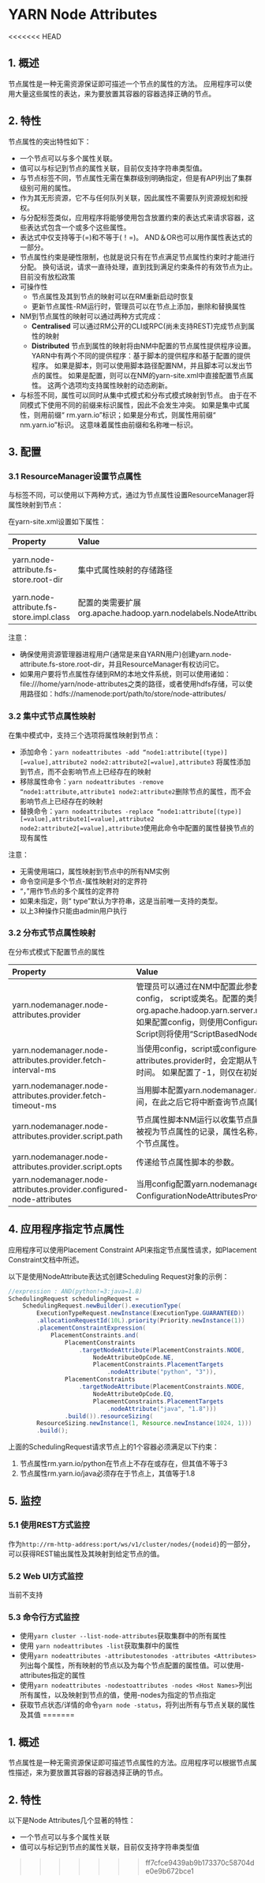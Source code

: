 # YARN Node Attributes

<<<<<<< HEAD
## 1. 概述

节点属性是一种无需资源保证即可描述一个节点的属性的方法。 应用程序可以使用大量这些属性的表达，来为要放置其容器的容器选择正确的节点。

## 2. 特性

节点属性的突出特性如下：

- 一个节点可以与多个属性关联。
- 值可以与标记到节点的属性关联，目前仅支持字符串类型值。
- 与节点标签不同，节点属性无需在集群级别明确指定，但是有API列出了集群级别可用的属性。
- 作为其无形资源，它不与任何队列关联，因此属性不需要队列资源规划和授权。
- 与分配标签类似，应用程序将能够使用包含放置约束的表达式来请求容器，这些表达式包含一个或多个这些属性。
- 表达式中仅支持等于(=)和不等于(！=)。 AND＆OR也可以用作属性表达式的一部分。
- 节点属性约束是硬性限制，也就是说只有在节点满足节点属性约束时才能进行分配。 换句话说，请求一直待处理，直到找到满足约束条件的有效节点为止。 目前没有放松政策
- 可操作性
	- 节点属性及其到节点的映射可以在RM重新启动时恢复
	- 更新节点属性-RM运行时，管理员可以在节点上添加，删除和替换属性
- NM到节点属性的映射可以通过两种方式完成：
	- **Centralised** 可以通过RM公开的CLI或RPC(尚未支持REST)完成节点到属性的映射
	- **Distributed** 节点到属性的映射将由NM中配置的节点属性提供程序设置。 YARN中有两个不同的提供程序：基于脚本的提供程序和基于配置的提供程序。 如果是脚本，则可以使用脚本路径配置NM，并且脚本可以发出节点的属性。 如果是配置，则可以在NM的yarn-site.xml中直接配置节点属性。 这两个选项均支持属性映射的动态刷新。
- 与标签不同，属性可以同时从集中式模式和分布式模式映射到节点。 由于在不同模式下使用不同的前缀来标识属性，因此不会发生冲突。 如果是集中式属性，则用前缀“ rm.yarn.io”标识；如果是分布式，则属性用前缀“ nm.yarn.io”标识。 这意味着属性由前缀和名称唯一标识。

## 3. 配置

### 3.1 ResourceManager设置节点属性

与标签不同，可以使用以下两种方式，通过为节点属性设置ResourceManager将属性映射到节点：

在yarn-site.xml设置如下属性：

| Property                                | Value                                                        | Default Value                                                |
| :-------------------------------------- | :----------------------------------------------------------- | :----------------------------------------------------------- |
| yarn.node-attribute.fs-store.root-dir   | 集中式属性映射的存储路径                                     | [file:///tmp/hadoop-yarn-${user}/node-attribute/](file:///tmp/hadoop-yarn-${user}/node-attribute/) |
| yarn.node-attribute.fs-store.impl.class | 配置的类需要扩展org.apache.hadoop.yarn.nodelabels.NodeAttributeStore | FileSystemNodeAttributeStore                                 |

注意：

- 确保使用资源管理器进程用户(通常是来自YARN用户)创建yarn.node-attribute.fs-store.root-dir，并且ResourceManager有权访问它。
- 如果用户要将节点属性存储到RM的本地文件系统，则可以使用诸如：file:///home/yarn/node-attributes之类的路径，或者使用hdfs存储，可以使用路径如：hdfs://namenode:port/path/to/store/node-attributes/ 

### 3.2 集中式节点属性映射

在集中模式中，支持三个选项将属性映射到节点：

- 添加命令：`yarn nodeattributes -add “node1:attribute[(type)][=value],attribute2 node2:attribute2[=value],attribute3` 将属性添加到节点，而不会影响节点上已经存在的映射
- 移除属性命令：`yarn nodeattributes -remove “node1:attribute,attribute1 node2:attribute2`删除节点的属性，而不会影响节点上已经存在的映射
- 替换命令：`yarn nodeattributes -replace “node1:attribute[(type)][=value],attribute1[=value],attribute2 node2:attribute2[=value],attribute3`使用此命令中配置的属性替换节点的现有属性

注意：

- 无需使用端口，属性映射到节点中的所有NM实例
- 命令空间是多个节点-属性映射对的定界符
- “，”用作节点的多个属性的定界符
- 如果未指定，则“ type”默认为字符串，这是当前唯一支持的类型。
- 以上3种操作只能由admin用户执行

### 3.2 分布式节点属性映射

在分布式模式下配置节点的属性

| Property                                                     | Value                                                        |
| :----------------------------------------------------------- | :----------------------------------------------------------- |
| yarn.nodemanager.node-attributes.provider                    | 管理员可以通过在NM中配置此参数来配置节点属性的provider。 管理员为provider配置 config， script或类名。配置的类需要扩展org.apache.hadoop.yarn.server.nodemanager.nodelabels.NodeAttributesProvider。 如果配置config，则使用ConfigurationNodeAttributesProvider，如果配置了“ script”，Script则将使用“ScriptBasedNodeAttributesProvider。 |
| yarn.nodemanager.node-attributes.provider.fetch-interval-ms  | 当使用config，script或configured clas扩展了yarn.nodemanager.node-attributes.provider时，会定期从节点属性提供者中检索节点属性。 此配置用于定义间隔时间。 如果配置了-1，则仅在初始化期间从提供程序中检索节点属性。 默认为10分钟。 |
| yarn.nodemanager.node-attributes.provider.fetch-timeout-ms   | 当用脚本配置yarn.nodemanager.node-attributes.provider时，此配置将提供超时时间，在此之后它将中断查询节点属性的脚本。 默认为20分钟。 |
| yarn.nodemanager.node-attributes.provider.script.path        | 节点属性脚本NM运行以收集节点属性。 脚本输出中以NODE_ATTRIBUTE：开头的行将被视为节点属性的记录，属性名称，类型和值应以逗号分隔。 每个这样的行将被解析为一个节点属性。 |
| yarn.nodemanager.node-attributes.provider.script.opts        | 传递给节点属性脚本的参数。                                   |
| yarn.nodemanager.node-attributes.provider.configured-node-attributes | 当用config配置yarn.nodemanager.node-attributes.provider时，ConfigurationNodeAttributesProvider从该参数获取节点属性。 |

## 4. 应用程序指定节点属性

应用程序可以使用Placement Constraint API来指定节点属性请求，如Placement Constraint文档中所述。

以下是使用NodeAttribute表达式创建Scheduling Request对象的示例：

```java
//expression : AND(python!=3:java=1.8)
SchedulingRequest schedulingRequest =
    SchedulingRequest.newBuilder().executionType(
        ExecutionTypeRequest.newInstance(ExecutionType.GUARANTEED))
        .allocationRequestId(10L).priority(Priority.newInstance(1))
        .placementConstraintExpression(
            PlacementConstraints.and(
                PlacementConstraints
                    .targetNodeAttribute(PlacementConstraints.NODE,
                        NodeAttributeOpCode.NE,
                        PlacementConstraints.PlacementTargets
                            .nodeAttribute("python", "3")),
                PlacementConstraints
                    .targetNodeAttribute(PlacementConstraints.NODE,
                        NodeAttributeOpCode.EQ,
                        PlacementConstraints.PlacementTargets
                            .nodeAttribute("java", "1.8")))
                .build()).resourceSizing(
        ResourceSizing.newInstance(1, Resource.newInstance(1024, 1)))
        .build();
```

上面的SchedulingRequest请求节点上的1个容器必须满足以下约束：

1. 节点属性rm.yarn.io/python在节点上不存在或存在，但其值不等于3
2. 节点属性rm.yarn.io/java必须存在于节点上，其值等于1.8

## 5. 监控

### 5.1 使用REST方式监控

作为`http://rm-http-address:port/ws/v1/cluster/nodes/{nodeid}`的一部分，可以获得REST输出属性及其映射到给定节点的值。

### 5.2 Web UI方式监控

当前不支持

### 5.3 命令行方式监控

- 使用`yarn cluster --list-node-attributes`获取集群中的所有属性
- 使用 `yarn nodeattributes -list`获取集群中的属性
- 使用`yarn nodeattributes -attributestonodes -attributes <Attributes>`列出每个属性，所有映射的节点以及为每个节点配置的属性值。可以使用-attributes指定的属性
- 使用`yarn nodeattributes -nodestoattributes -nodes <Host Names>`列出所有属性，以及映射到节点的值，使用-nodes为指定的节点指定
- 获取节点状态/详情的命令`yarn node -status`，将列出所有与节点关联的属性及其值
=======
 ## 1. 概述

节点属性是一种无需资源保证即可描述节点属性的方法。应用程序可以根据节点属性描述，来为要放置其容器的容器选择正确的节点。

## 2. 特性

以下是Node Attributes几个显著的特性：

- 一个节点可以与多个属性关联
- 值可以与标记到节点的属性关联，目前仅支持字符串类型值
>>>>>>> ff7cfce9439ab9b173370c58704de0e9b672bce1


